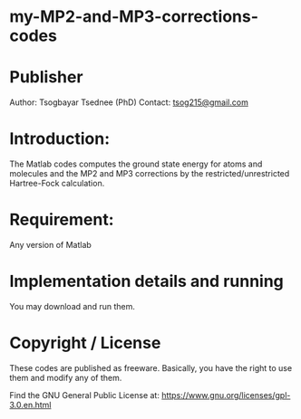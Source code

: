 # my-MP2-and-MP3-corrections-codes

# Publisher

Author: Tsogbayar Tsednee (PhD) Contact: tsog215@gmail.com

# Introduction:

The Matlab codes computes the ground state energy for atoms and molecules and the MP2 and MP3 corrections by the restricted/unrestricted Hartree-Fock calculation.

# Requirement:

Any version of Matlab

# Implementation details and running

You may download and run them.

# Copyright / License

These codes are published as freeware. Basically, you have the right to use them and modify any of them.

Find the GNU General Public License at: https://www.gnu.org/licenses/gpl-3.0.en.html
